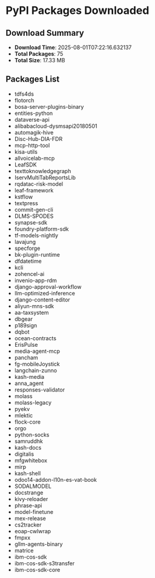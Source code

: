 # PyPI Packages Downloaded

## Download Summary
- **Download Time**: 2025-08-01T07:22:16.632137
- **Total Packages**: 75
- **Total Size**: 17.33 MB

## Packages List
- tdfs4ds
- flotorch
- bosa-server-plugins-binary
- entities-python
- dataverse-api
- alibabacloud-dysmsapi20180501
- automagik-hive
- Disc-Hub-DIA-FDR
- mcp-http-tool
- kisa-utils
- allvoicelab-mcp
- LeafSDK
- texttoknowledgegraph
- IservMultiTabReportsLib
- rqdatac-risk-model
- leaf-framework
- kstflow
- textpress
- commit-gen-cli
- DLMS-SPODES
- synapse-sdk
- foundry-platform-sdk
- tf-models-nightly
- lavajung
- specforge
- bk-plugin-runtime
- dfdatetime
- kcli
- zohencel-ai
- invenio-app-rdm
- django-approval-workflow
- llm-optimized-inference
- django-content-editor
- aliyun-mns-sdk
- aa-taxsystem
- dbgear
- p189sign
- dqbot
- ocean-contracts
- ErisPulse
- media-agent-mcp
- pancham
- fg-mobileJoystick
- langchain-zunno
- kash-media
- anna_agent
- responses-validator
- molass
- molass-legacy
- pyekv
- mlektic
- flock-core
- orgo
- python-socks
- samruddhk
- kash-docs
- digitalis
- mfgwhitebox
- mirp
- kash-shell
- odoo14-addon-l10n-es-vat-book
- SODALMODEL
- docstrange
- kivy-reloader
- phrase-api
- model-finetune
- mex-release
- cs2tracker
- eoap-cwlwrap
- fmpxx
- gllm-agents-binary
- matrice
- ibm-cos-sdk
- ibm-cos-sdk-s3transfer
- ibm-cos-sdk-core
